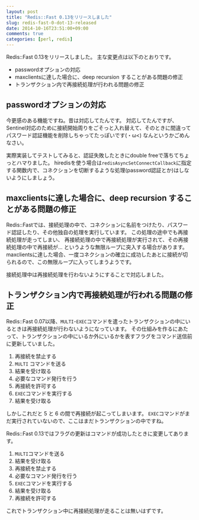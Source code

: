 ```yaml
---
layout: post
title: "Redis::Fast 0.13をリリースしました"
slug: redis-fast-0-dot-13-released
date: 2014-10-16T23:51:00+09:00
comments: true
categories: [perl, redis]
---
```


Redis::Fast 0.13をリリースしました。
主な変更点は以下のとおりです。

- passwordオプションの対応
- maxclientsに達した場合に、deep recursion することがある問題の修正
- トランザクション内で再接続処理が行われる問題の修正

<!-- More -->

## passwordオプションの対応

今更感のある機能ですね。昔は対応してたんです。
対応してたんですが、Sentinel対応のために接続開始周りをごそっと入れ替えて、そのときに間違ってパスワード認証機能を削除しちゃってたっぽいです(・ω<)
なんというかごめんなさい。

実際実装してテストしてみると、認証失敗したときにdouble freeで落ちてちょっとハマりました。
hiredisを使う場合は`redisAsyncSetConnectCallback`に指定する関数内で、コネクションを切断するような処理(password認証とか)はしないようにしましょう。


## maxclientsに達した場合に、deep recursion することがある問題の修正

Redis::Fastでは、接続処理の中で、コネクションに名前をつけたり、パスワード認証したり、その他独自の処理を実行しています。
この処理の途中でも再接続処理が走ってしまい、
再接続処理の中で再接続処理が実行されて、その再接続処理の中で再接続が... というような無限ループに突入する場合があります。
maxclientsに達した場合、一度コネクションの確立に成功したあとに接続が切られるので、この無限ループに入ってしまうようです。

接続処理中は再接続処理を行わないようにすることで対応しました。


## トランザクション内で再接続処理が行われる問題の修正

Redis::Fast 0.07以降、`MULTI`-`EXEC`コマンドを遣ったトランザクションの中にいるときは再接続処理が行わないようになっています。
その仕組みを作るにあたって、トランザクションの中にいるか外にいるかを表すフラグをコマンド送信前に更新していました。

1. 再接続を禁止する
2. `MULTI` コマンドを送る
3. 結果を受け取る
4. 必要なコマンド発行を行う
5. 再接続を許可する
6. `EXEC`コマンドを実行する
7. 結果を受け取る

しかしこれだと 5 と 6 の間で再接続が起こってしまいます。
`EXEC`コマンドがまだ実行されていないので、ここはまだトランザクションの中ですね。

Redis::Fast 0.13ではフラグの更新はコマンドが成功したときに変更してあります。

1. `MULTI`コマンドを送る
2. 結果を受け取る
3. 再接続を禁止する
4. 必要なコマンド発行を行う
5. `EXEC`コマンドを実行する
6. 結果を受け取る
7. 再接続を許可する

これでトランザクション中に再接続処理が走ることは無いはずです。
